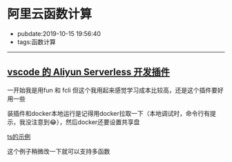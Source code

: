 # 阿里云函数计算

- pubdate:2019-10-15 19:56:40
- tags:函数计算

---

## [vscode 的 Aliyun Serverless 开发插件](https://github.com/alibaba/serverless-vscode/?spm=a2c4g.11186623.2.15.6d3d1668epkwQR)

一开始我是用fun 和 fcli 但这个我用起来感觉学习成本比较高，还是这个插件要好用一些

装插件和docker本地运行是记得用docker拉取一下（本地调试时，命令行有提示，我没注意到😂），然后docker还要设置共享盘

[ts的示例](https://www.ctolib.com/Jeff-Tian-ali-fc-typescript-skeleton.html)

这个例子稍微改一下就可以支持多函数
